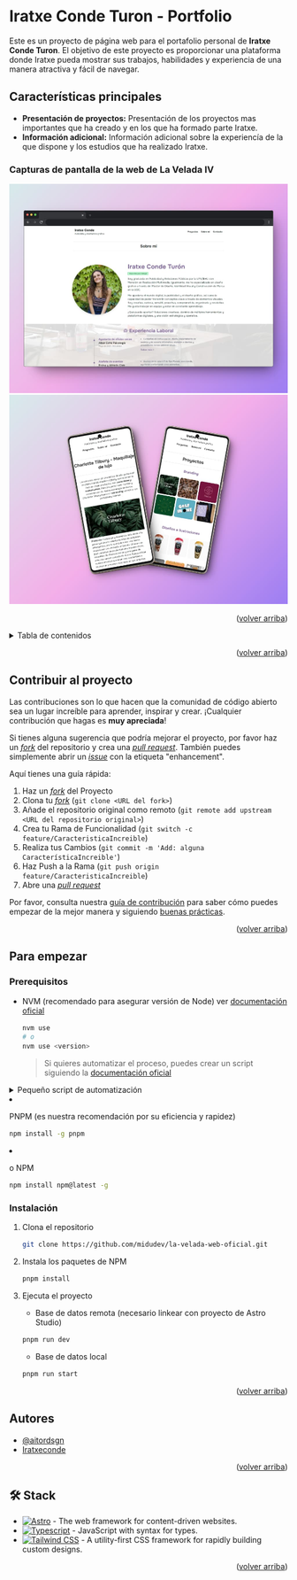# Iratxe Conde Turon - Portfolio

Este es un proyecto de página web para el portafolio personal de **Iratxe Conde Turon**. El objetivo de este proyecto es proporcionar una plataforma donde Iratxe pueda mostrar sus trabajos, habilidades y experiencia de una manera atractiva y fácil de navegar.

## Características principales

- **Presentación de proyectos:** Presentación de los proyectos mas importantes que ha creado y en los que ha formado parte Iratxe.
- **Información adicional:** Información adicional sobre la experiencía de la que dispone y los estudios que ha realizado Iratxe.

### Capturas de pantalla de la web de La Velada IV

![Captura de pantalla en ordenador](https://github.com/aitordsgn/portfolio-iratxe/blob/88b38d994f623ab48683019ccdd4c743200f8843/public/Readme1.jpg)
![Captura de pantalla en móvil](https://github.com/aitordsgn/portfolio-iratxe/blob/88b38d994f623ab48683019ccdd4c743200f8843/public/Readme2.jpg)

<p align="right">(<a href="#readme-top">volver arriba</a>)</p>

<details>
<summary>Tabla de contenidos</summary>

- [Web oficial de La Velada IV](#web-oficial-de-la-velada-iv)
- [Características principales](#características-principales)
  - [Capturas de pantalla de la web de La Velada IV](#capturas-de-pantalla-de-la-web-de-la-velada-iv)
- [Para empezar](#para-empezar)
  - [Prerequisitos](#prerequisitos)
  - [Instalación](#instalación)
- [Contribuir al proyecto](#contribuir-al-proyecto)
  - [Contribuir desde Stackblitz](#contribuir-desde-stackblitz)
- [🛠️ Stack](#️-stack)

</details>

<p align="right">(<a href="#readme-top">volver arriba</a>)</p>

## Contribuir al proyecto

Las contribuciones son lo que hacen que la comunidad de código abierto sea un lugar increíble para aprender, inspirar y crear. ¡Cualquier contribución que hagas es **muy apreciada**!

Si tienes alguna sugerencia que podría mejorar el proyecto, por favor haz un [_fork_](https://github.com/aitordsgn/portfolio-iratxe/fork) del repositorio y crea una [_pull request_](https://github.com/aitordsgn/portfolio-iratxe/pulls). También puedes simplemente abrir un [_issue_](https://github.com/aitordsgn/portfolio-iratxe/issues) con la etiqueta "enhancement".

Aquí tienes una guía rápida:

1. Haz un [_fork_](https://github.com/aitordsgn/portfolio-iratxe/fork) del Proyecto
2. Clona tu [_fork_](https://github.com/aitordsgn/portfolio-iratxe/fork) (`git clone <URL del fork>`)
3. Añade el repositorio original como remoto (`git remote add upstream <URL del repositorio original>`)
4. Crea tu Rama de Funcionalidad (`git switch -c feature/CaracteristicaIncreible`)
5. Realiza tus Cambios (`git commit -m 'Add: alguna CaracterísticaIncreible'`)
6. Haz Push a la Rama (`git push origin feature/CaracteristicaIncreible`)
7. Abre una [_pull request_](https://github.com/aitordsgn/portfolio-iratxe/pulls)

Por favor, consulta nuestra [guía de contribución](https://github.com/aitordsgn/portfolio-iratxe/blob/master/CONTRIBUTING.md) para saber cómo puedes empezar de la mejor manera y siguiendo [buenas prácticas](https://github.com/aitordsgn/portfolio-iratxe/blob/main/CONTRIBUTING.md#buenas-prácticas-).

<p align="right">(<a href="#readme-top">volver arriba</a>)</p>

## Para empezar

### Prerequisitos

- NVM (recomendado para asegurar versión de Node) ver [documentación oficial](https://github.com/nvm-sh/nvm?tab=readme-ov-file#installing-and-updating)

  ```sh
  nvm use
  # o
  nvm use <version>
  ```

  > Si quieres automatizar el proceso, puedes crear un script siguiendo la [documentación oficial](https://github.com/nvm-sh/nvm?tab=readme-ov-file#calling-nvm-use-automatically-in-a-directory-with-a-nvmrc-file)

<details>
	<summary>Pequeño script de automatización</summary>
	
- En Linux/MacOS:
	```sh
	# .bashrc | .zshrc | cualquier archivo de configuración
	# pequeño script para cambiar de version al entrar al directorio
	cd() {
  builtin cd "$@"
		if [[ -f .nvmrc ]]; then
			nvm use > /dev/null
			# Si quieres que te diga la versión
			nvm use
		fi
	}
	```

- En Windows:

  ```powershell
  # $PROFILE
  function Change-Node-Version {
  	param($path)
  	& Set-Location $path
  	$pwd = pwd
  	if ( Test-Path "$pwd\\.nvmrc" ) {
  		$version = Get-Content .nvmrc
  		nvm use $version
  	}
  }
  New-Alias -Name cd -Value Change-Node-Version -Force -Option AllScope
  ```

  </details>

- PNPM (es nuestra recomendación por su eficiencia y rapidez)

  ```sh
  npm install -g pnpm
  ```

- o NPM

  ```sh
  npm install npm@latest -g
  ```

### Instalación

1. Clona el repositorio

   ```sh
   git clone https://github.com/midudev/la-velada-web-oficial.git
   ```

2. Instala los paquetes de NPM

   ```sh
   pnpm install
   ```

3. Ejecuta el proyecto
   - Base de datos remota (necesario linkear con proyecto de Astro Studio)
   ```sh
   pnpm run dev
   ```
   - Base de datos local
   ```sh
   pnpm run start
   ```

<p align="right">(<a href="#readme-top">volver arriba</a>)</p>

## Autores

- [@aitordsgn](https://github.com/aitordsgn)
- [Iratxeconde](https://www.linkedin.com/in/iratxeconde/)

<p align="right">(<a href="#readme-top">volver arriba</a>)</p>

## 🛠️ Stack

- [![Astro][astro-badge]][astro-url] - The web framework for content-driven websites.
- [![Typescript][typescript-badge]][typescript-url] - JavaScript with syntax for types.
- [![Tailwind CSS][tailwind-badge]][tailwind-url] - A utility-first CSS framework for rapidly building custom designs.

<p align="right">(<a href="#readme-top">volver arriba</a>)</p>

[astro-url]: https://astro.build/
[typescript-url]: https://www.typescriptlang.org/
[tailwind-url]: https://tailwindcss.com/
[astro-badge]: https://img.shields.io/badge/Astro-fff?style=for-the-badge&logo=astro&logoColor=bd303a&color=352563
[typescript-badge]: https://img.shields.io/badge/Typescript-007ACC?style=for-the-badge&logo=typescript&logoColor=white&color=blue
[tailwind-badge]: https://img.shields.io/badge/Tailwind-ffffff?style=for-the-badge&logo=tailwindcss&logoColor=38bdf8
